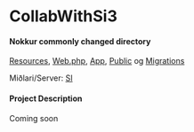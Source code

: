 # CollabWithSi3

#### Nokkur commonly changed directory
[Resources](https://github.com/sigurdurha320/CollabWithSi3/tree/master/laravel/resources "Resources"), [Web.php](https://github.com/sigurdurha320/CollabWithSi3/blob/master/laravel/routes/web.php "Web.php"), [App](https://github.com/sigurdurha320/CollabWithSi3/tree/master/laravel/app "App"), [Public](https://github.com/sigurdurha320/CollabWithSi3/tree/master/laravel/public "Public") og [Migrations](https://github.com/sigurdurha320/CollabWithSi3/tree/master/laravel/database/migrations "Migrations")

Miðlari/Server: [SI](http://138.68.160.129 "SI")

#### Project Description
Coming soon
